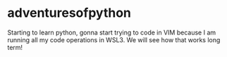 # adventuresofpython
Starting to learn python, gonna start trying to code in VIM because I am running all my code operations in WSL3. We will see how that works long term!
